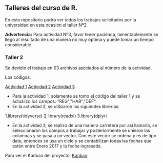 ## Talleres del curso de R.

En este repositorio podrá ver todos los trabajos solicitados por la universidad  en esta ocasión el taller Nº2.

**Advertencia:** Para actividad Nº3, favor tener pacienca, lamentablemente se llegó al resultado de una manera no muy óptima y puede tomar un tiempo considerable.

### Taller 2

Se devidio el trabajo en 03 archivos asociados al número de la actividad.

Los códigos:

[Actividad 1](https://github.com/magisterDataScienceUAI/LenguajeR/blob/main/Taller%202/Taller2_part1.R)
[Actividad 2](https://github.com/magisterDataScienceUAI/LenguajeR/blob/main/Taller%202/Taller2.R)
[Actividad 3](https://github.com/magisterDataScienceUAI/LenguajeR/blob/main/Taller%202/Taller2_part3.R)

- Para la actividad 1, solamente se tomo el código del taller 1 y se actualizo los campos: "REG","HAB","DEF".
- En la actividad 2, se utilizaron las siguientes librerías:

1.library(tidyverse)
2.library(readxl)
3.library(dplyr)

- En la actividad 3, se realizo de una manera carretera por así llamarla, se seleccionaron los campos a trabajar y posteriormente se unieron las columnas y se pasa a un vector. Con este vector se ordena y es de tipo date, entonces se usa un ciclo y se contabilizan todas las fechas que estén entre Enero 2017 y la fecha ingresada.

Para ver el Kanban del proyecto: [Kanban](https://github.com/magisterDataScienceUAI/LenguajeR/projects/1)



